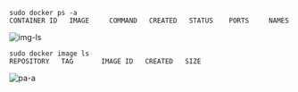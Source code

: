 
```
sudo docker ps -a
CONTAINER ID   IMAGE     COMMAND   CREATED   STATUS    PORTS     NAMES
```
![img-ls](https://github.com/user-attachments/assets/392de76a-b8f9-4354-bad7-f1dd05eeb386)

```
sudo docker image ls
REPOSITORY   TAG       IMAGE ID   CREATED   SIZE
```
![pa-a](https://github.com/user-attachments/assets/4db7015e-8680-4c64-baf6-77d99b7f0aeb)
